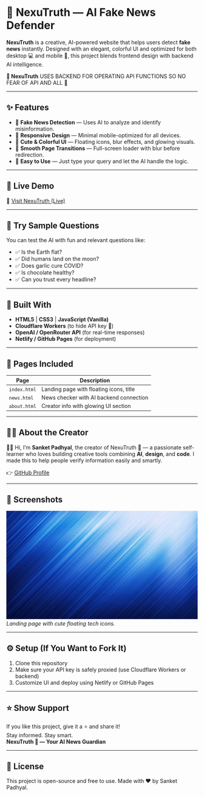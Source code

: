# 🔗 NexuTruth — AI Fake News Defender

**NexuTruth** is a creative, AI-powered website that helps users detect **fake news** instantly. Designed with an elegant, colorful UI and optimized for both desktop 💻 and mobile 📱, this project blends frontend design with backend AI intelligence.

**🔗 NexuTruth** USES BACKEND FOR OPERATING API FUNCTIONS SO NO FEAR OF API AND ALL 🔐

---

## ✨ Features

- 🎯 **Fake News Detection** — Uses AI to analyze and identify misinformation.
- 📱 **Responsive Design** — Minimal mobile-optimized for all devices.
- 🌈 **Cute & Colorful UI** — Floating icons, blur effects, and glowing visuals.
- 🔁 **Smooth Page Transitions** — Full-screen loader with blur before redirection.
- 🧠 **Easy to Use** — Just type your query and let the AI handle the logic.

---

## 🚀 Live Demo

🔗 [Visit NexuTruth (Live)](https://resplendent-zabaione-82cf2d.netlify.app)

---

## 🧪 Try Sample Questions

You can test the AI with fun and relevant questions like:

- ✅ Is the Earth flat?
- ✅ Did humans land on the moon?
- ✅ Does garlic cure COVID?
- ✅ Is chocolate healthy?
- ✅ Can you trust every headline?

---

## 🧱 Built With

- **HTML5** | **CSS3** | **JavaScript (Vanilla)**
- **Cloudflare Workers** (to hide API key 🔐)
- **OpenAI / OpenRouter API** (for real-time responses)
- **Netlify / GitHub Pages** (for deployment)

---

## 📂 Pages Included

| Page        | Description                             |
|-------------|-----------------------------------------|
| `index.html` | Landing page with floating icons, title |
| `news.html`  | News checker with AI backend connection |
| `about.html` | Creator info with glowing UI section    |

---

## 👨‍💻 About the Creator

🙋‍♂️ Hi, I’m **Sanket Padhyal**, the creator of NexuTruth 🔗 — a passionate self-learner who loves building creative tools combining **AI**, **design**, and **code**. I made this to help people verify information easily and smartly.

👉 [GitHub Profile](https://github.com/sanketpadhyal)

---

## 📸 Screenshots

![Landing](assets/bg.png)
*Landing page with cute floating tech icons.*

---

## ⚙️ Setup (If You Want to Fork It)

1. Clone this repository
2. Make sure your API key is safely proxied (use Cloudflare Workers or backend)
3. Customize UI and deploy using Netlify or GitHub Pages

---

## ⭐ Show Support

If you like this project, give it a ⭐ and share it!  
Stay informed. Stay smart.  
**NexuTruth 🔗 — Your AI News Guardian**

---

## 📄 License

This project is open-source and free to use. Made with ❤ by Sanket Padhyal.
